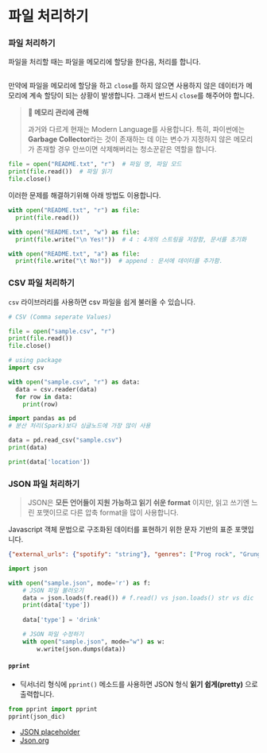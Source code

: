 # 파일 처리하기

### 파일 처리하기

파일을 처리할 때는 파일을 메모리에 할당을 한다음, 처리를 합니다.

<figure><img src="https://user-images.githubusercontent.com/55238671/235844311-be8416ff-ff7d-46c1-9803-02135d18e05d.png" alt=""><figcaption></figcaption></figure>

만약에 파일을 메모리에 할당을 하고 `close`를 하지 않으면 사용하지 않은 데이터가 메모리에 계속 할당이 되는 상황이 발생합니다. 그래서 반드시 `close`를 해주어야 합니다.

> **📌 메모리 관리에 관해**
>
> 과거와 다르게 현재는 Modern Language를 사용합니다. 특히, 파이썬에는 **Garbage Collector**라는 것이 존재하는 데 이는 변수가 지정하지 않은 메모리가 존재할 경우 안쓰이면 삭제해버리는 청소꾼같은 역할을 합니다.

```python
file = open("README.txt", "r")  # 파일 명, 파일 모드
print(file.read())  # 파일 읽기
file.close()
```

이러한 문제를 해결하기위해 아래 방법도 이용합니다.

```python
with open("README.txt", "r") as file:
  print(file.read())

with open("README.txt", "w") as file:
  print(file.write("\n Yes!"))  # 4 : 4개의 스트링을 저장함, 문서를 초기화

with open("README.txt", "a") as file:
  print(file.write("\t No!"))  # append : 문서에 데이터를 추가함.
```

### CSV 파일 처리하기

`csv` 라이브러리를 사용하면 csv 파일을 쉽게 불러올 수 있습니다.

```python
# CSV (Comma seperate Values)

file = open("sample.csv", "r")
print(file.read())
file.close()

# using package
import csv

with open("sample.csv", "r") as data:
  data = csv.reader(data)
  for row in data:
    print(row)

import pandas as pd
# 분산 처리(Spark)보다 싱글노드에 가장 많이 사용

data = pd.read_csv("sample.csv")
print(data)

print(data['location'])
```

### JSON 파일 처리하기

> JSON은 **모든 언어들이 지원 가능하고 읽기 쉬운 format** 이지만, 읽고 쓰기엔 느린 포맷이므로 다른 압축 format을 많이 사용합니다.

Javascript 객체 문법으로 구조화된 데이터를 표현하기 위한 문자 기반의 표준 포맷입니다.

```json
{"external_urls": {"spotify": "string"}, "genres": ["Prog rock", "Grunge"], "href": "string", "id": "string", "images": [{"url": "https://i.scdn.co/image/ab67616d00001e02ff9ca10b55ce82ae553c8228", "height": 300, "width": 300}], "name": "string", "popularity": 0, "type": "drink", "uri": "string"}
```

```python
import json

with open("sample.json", mode='r') as f:
    # JSON 파일 불러오기 
    data = json.loads(f.read()) # f.read() vs json.loads() str vs dic
    print(data['type'])
    
    data['type'] = 'drink'

    # JSON 파일 수정하기
    with open("sample.json", mode="w") as w:
        w.write(json.dumps(data))
```

#### `pprint`

* 딕서너리 형식에 `pprint()` 메소드를 사용하면 JSON 형식 **읽기 쉽게(pretty)** 으로 출력합니다.

```python
from pprint import pprint
pprint(json_dic)
```

* [JSON placeholder](https://jsonplaceholder.typicode.com/)
* [Json.org](https://www.json.org/json-en.html)
